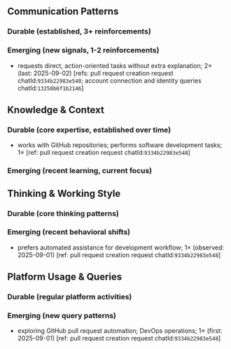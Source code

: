 ## Communication Patterns
### Durable (established, 3+ reinforcements)

### Emerging (new signals, 1-2 reinforcements)
- requests direct, action-oriented tasks without extra explanation; 2× (last: 2025-09-02) [refs: pull request creation request chatId:`9334b22983e548`; account connection and identity queries chatId:`13250b6f1b2146`]

## Knowledge & Context
### Durable (core expertise, established over time)
- works with GitHub repositories; performs software development tasks; 1× [ref: pull request creation request chatId:`9334b22983e548`]

### Emerging (recent learning, current focus)

## Thinking & Working Style
### Durable (core thinking patterns)

### Emerging (recent behavioral shifts)
- prefers automated assistance for development workflow; 1× (observed: 2025-09-01) [ref: pull request creation request chatId:`9334b22983e548`]

## Platform Usage & Queries
### Durable (regular platform activities)

### Emerging (new query patterns)
- exploring GitHub pull request automation; DevOps operations; 1× (first: 2025-09-01) [ref: pull request creation request chatId:`9334b22983e548`]